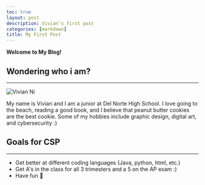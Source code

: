 ```yaml
---
toc: true
layout: post
description: Vivian's first post
categories: [markdown]
title: My First Post
---
```


**Welcome to My Blog!**

<h2>Wondering who i am?</h2>
<hr>
<img src="C:\Users\vivia\vscode\images\vivian.png" alt="Vivian Ni">
<p>My name is Vivian and I am a junior at Del Norte High School. I love going to the beach, reading a good book, and I believe that peanut butter cookies are the best cookie. Some of my hobbies include graphic design, digital art, and cybersecurity :)</p>

<h2>Goals for CSP</h2>
<hr>
<ul>
    <li> Get better at different coding languages (Java, python, html, etc.)
    <li> Get A's in the class for all 3 trimesters and a 5 on the AP exam :)
    <li> Have fun 🤞
<ul>